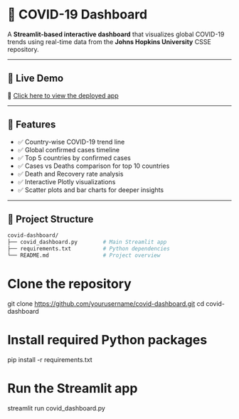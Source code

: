 # 🦠 COVID-19 Dashboard

A **Streamlit-based interactive dashboard** that visualizes global COVID-19 trends using real-time data from the **Johns Hopkins University** CSSE repository.

---

## 📍 Live Demo

🚀 [Click here to view the deployed app](https://covid-dashboard-8rzdu7vuck5aejmcnr6hkc.streamlit.app/)

---

## 🧩 Features

- ✅ Country-wise COVID-19 trend line  
- ✅ Global confirmed cases timeline  
- ✅ Top 5 countries by confirmed cases  
- ✅ Cases vs Deaths comparison for top 10 countries  
- ✅ Death and Recovery rate analysis  
- ✅ Interactive Plotly visualizations  
- ✅ Scatter plots and bar charts for deeper insights

---

## 📁 Project Structure

```bash
covid-dashboard/
├── covid_dashboard.py        # Main Streamlit app
├── requirements.txt          # Python dependencies
└── README.md                 # Project overview

```

# Clone the repository
git clone https://github.com/yourusername/covid-dashboard.git
cd covid-dashboard

# Install required Python packages
pip install -r requirements.txt

# Run the Streamlit app
streamlit run covid_dashboard.py





